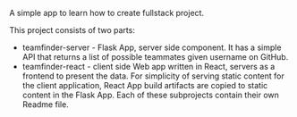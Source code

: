 A simple app to learn how to create fullstack project.

This project consists of two parts:

- teamfinder-server - Flask App, server side component. It has a simple API that returns a list of possible teammates given username on GitHub.
- teamfinder-react - client side Web app written in React, servers as a frontend to present the data.
  For simplicity of serving static content for the client application, React App build artifacts are copied to static content in the Flask App.
  Each of these subprojects contain their own Readme file.
